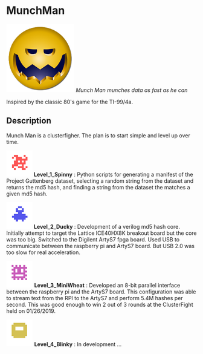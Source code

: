 # MunchMan
![munchman icon](images/munchman_icon.png)
_Munch Man munches data as fast as he can_

Inspired by the classic 80's game for the TI-99/4a.

## Description

Munch Man is a clusterfigher.  The plan is to start simple
and level up over time.  

![level1_spinny](images/level1_spinny.png)
__Level_1_Spinny__ : Python scripts for generating a
manifest of the Project Guttenberg dataset, selecting a
random string from the dataset and returns the md5 hash,
and finding a string from the dataset the matches a given md5
hash.

![level2_ducky](images/level2_ducky.png)
__Level_2_Ducky__ : Development of a verilog md5 hash
core.  Initially attempt to target the Lattice ICE40HX8K
breakout board but the core was too big. Switched to the Digilent
ArtyS7 fpga board. Used USB to communicate between the
raspberry pi and ArtyS7 board.  But USB 2.0 was too slow
for real acceleration.

![level3_MiniWheat](images/level3_MiniWheat.png)
__Level_3_MiniWheat__ : Developed an 8-bit parallel
interface between the raspberry pi and the ArtyS7 board.
This configuration was able to stream text from the RPI to
the ArtyS7 and perform 5.4M hashes per second.  This was
good enough to win 2 out of 3 rounds at the ClusterFight
held on 01/26/2019.

![level4_Blinky](images/level4_Blinky.png)
__Level_4_Blinky__ : In development ...

